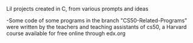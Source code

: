 Lil projects created in C, from various prompts and ideas

-Some code of some programs in the branch "CS50-Related-Programs" were written by the teachers and teaching assistants of cs50, a Harvard course available for free online through edx.org
